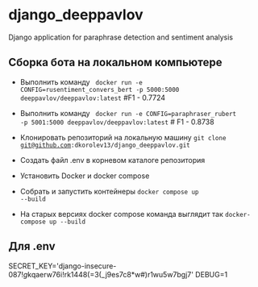 # django_deeppavlov
Django application for paraphrase detection and sentiment analysis

## Сборка бота на локальном компьютере
* Выполнить команду <code> docker run -e CONFIG=rusentiment_convers_bert -p 5000:5000 deeppavlov/deeppavlov:latest</code>  #F1 - 0.7724
* Выполнить команду <code> docker run -e CONFIG=paraphraser_rubert -p 5001:5000 deeppavlov/deeppavlov:latest</code>  # F1 - 0.8738

* Клонировать репозиторий на локальную машину <code>git clone git@github.com:dkorolev13/django_deeppavlov.git</code>
* Создать файл .env в корневом каталоге репозитория
* Установить Docker и docker compose
* Собрать и запустить контейнеры <code>docker compose up --build</code>
* На старых версиях docker compose команда выглядит так <code>docker-compose up --build</code>

## Для .env
SECRET_KEY='django-insecure-0$87!g$kqaerw76i!rk1448(=3(_j9es7c8*w#)r1wu5w7bgj7'
DEBUG=1



 
